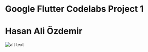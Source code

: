 # Google Flutter Codelabs Project 1

# Hasan Ali Özdemir

![alt text](https://github.com/VBT-FlutterCamp/hasan_ali_ozdemir_codelabs_1/blob/main/ss.png?raw=true)
